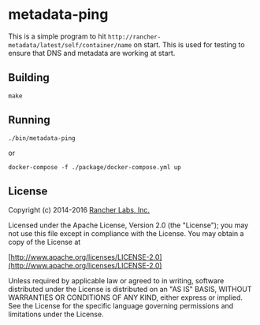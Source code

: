 metadata-ping
========

This is a simple program to hit `http://rancher-metadata/latest/self/container/name` on start.  This is used
for testing to ensure that DNS and metadata are working at start.

## Building

`make`


## Running

`./bin/metadata-ping`

or

`docker-compose -f ./package/docker-compose.yml up`

## License
Copyright (c) 2014-2016 [Rancher Labs, Inc.](http://rancher.com)

Licensed under the Apache License, Version 2.0 (the "License");
you may not use this file except in compliance with the License.
You may obtain a copy of the License at

[http://www.apache.org/licenses/LICENSE-2.0](http://www.apache.org/licenses/LICENSE-2.0)

Unless required by applicable law or agreed to in writing, software
distributed under the License is distributed on an "AS IS" BASIS,
WITHOUT WARRANTIES OR CONDITIONS OF ANY KIND, either express or implied.
See the License for the specific language governing permissions and
limitations under the License.
